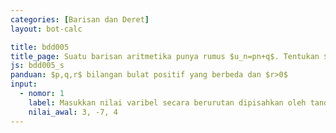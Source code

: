 ```yaml
---
categories: [Barisan dan Deret]
layout: bot-calc

title: bdd005
title_page: Suatu barisan aritmetika punya rumus $u_n=pn+q$. Tentukan $r$ suku pertama barisan tersebut
js: bdd005_s
panduan: $p,q,r$ bilangan bulat positif yang berbeda dan $r>0$
input:
  - nomor: 1
    label: Masukkan nilai varibel secara berurutan dipisahkan oleh tanda koma
    nilai_awal: 3, -7, 4
---
```

